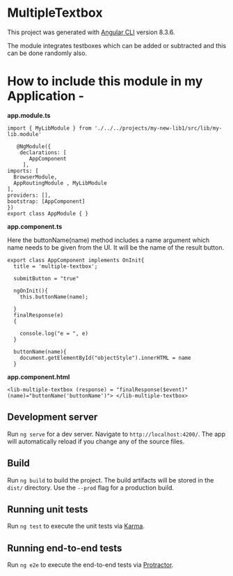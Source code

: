 # MultipleTextbox

This project was generated with [Angular CLI](https://github.com/angular/angular-cli) version 8.3.6.

The module integrates testboxes which can be added  or subtracted and this can be done randomly also.

# How to include this module in my Application -

**app.module.ts**
  ```  
  import { MyLibModule } from './../../projects/my-new-lib1/src/lib/my-lib.module'

     @NgModule({
      declarations: [
         AppComponent
       ],
  imports: [
    BrowserModule,
    AppRoutingModule , MyLibModule
  ],
  providers: [],
  bootstrap: [AppComponent]
})
export class AppModule { }

```
**app.component.ts**

Here the buttonName(name) method includes a name argument which name needs to be given from the UI. It will be the name of the result button.

```
export class AppComponent implements OnInit{
  title = 'multiple-textbox';

  submitButton = "true"

  ngOnInit(){
    this.buttonName(name);

  }
  finalResponse(e)
  {

    console.log("e = ", e)
  }

  buttonName(name){
    document.getElementById("objectStyle").innerHTML = name
  }
  ```
  **app.component.html**
  
  ```
<lib-multiple-textbox (response) = "finalResponse($event)"  (name)="buttonName('buttonName')"> </lib-multiple-textbox>
```
## Development server

Run `ng serve` for a dev server. Navigate to `http://localhost:4200/`. The app will automatically reload if you change any of the source files.

## Build

Run `ng build` to build the project. The build artifacts will be stored in the `dist/` directory. Use the `--prod` flag for a production build.

## Running unit tests

Run `ng test` to execute the unit tests via [Karma](https://karma-runner.github.io).

## Running end-to-end tests

Run `ng e2e` to execute the end-to-end tests via [Protractor](http://www.protractortest.org/).
